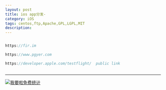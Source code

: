 ```yaml
---
layout: post
title: ios app分发-
category: iOS
tags: centos,ftp,Apache,GPL,LGPL,MIT
description: 
---
```


```javascript

https://fir.im

https://www.pgyer.com

https://developer.apple.com/testflight/  public link



```



---


<script language="javascript" type="text/javascript" src="//js.users.51.la/19176892.js"></script>
<noscript><a href="//www.51.la/?19176892" target="_blank"><img alt="&#x6211;&#x8981;&#x5566;&#x514D;&#x8D39;&#x7EDF;&#x8BA1;" src="//img.users.51.la/19176892.asp" style="border:none" /></a></noscript>

